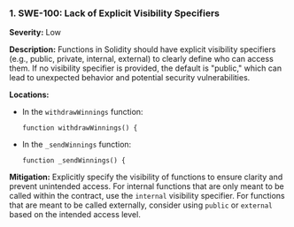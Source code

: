 ### 1. **SWE-100: Lack of Explicit Visibility Specifiers**

**Severity:**
Low

**Description:**
Functions in Solidity should have explicit visibility specifiers (e.g., public, private, internal, external) to clearly define who can access them. If no visibility specifier is provided, the default is "public," which can lead to unexpected behavior and potential security vulnerabilities.

**Locations:**

- In the `withdrawWinnings` function:
  ```solidity
  function withdrawWinnings() {
  ```

- In the `_sendWinnings` function:
  ```solidity
  function _sendWinnings() {
  ```

**Mitigation:**
Explicitly specify the visibility of functions to ensure clarity and prevent unintended access. For internal functions that are only meant to be called within the contract, use the `internal` visibility specifier. For functions that are meant to be called externally, consider using `public` or `external` based on the intended access level.